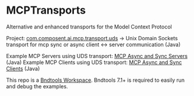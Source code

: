 # MCPTransports
Alternative and enhanced transports for the Model Context Protocol

Project:  [com.composent.ai.mcp.transport.uds](com.composent.ai.transport.uds) -> Unix Domain Sockets transport for mcp sync or async client <-> server communication (Java)

Example MCP Servers using UDS transport:  [MCP Async and Sync Servers](/com.composent.ai.mcp.examples.transport.uds.mcpserver)  (Java)
Example MCP Clients using UDS transport:  [MCP Async and Sync Clients](/com.composent.ai.mcp.examples.transport.uds.mcpclient)  (Java)

This repo is a [Bndtools Workspace](https://bndtools.org/).  Bndtools 7.1+ is required to easily run and debug the examples.
